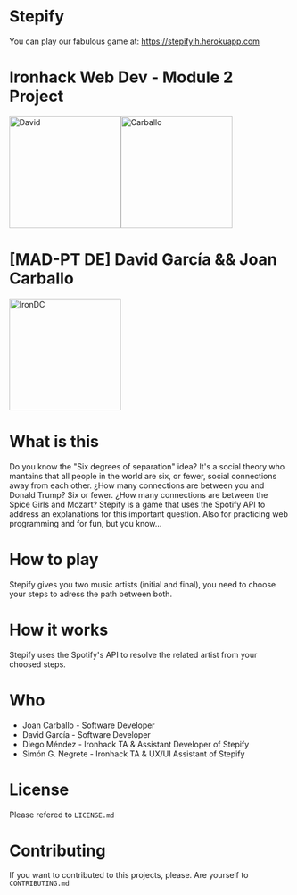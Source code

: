 # Stepify

You can play our fabulous game at: https://stepifyih.herokuapp.com

# Ironhack Web Dev - Module 2 Project

<img src="https://avatars0.githubusercontent.com/u/54409809?s=460&v=4" alt="David" width="200" height="200"><img src="https://avatars1.githubusercontent.com/u/45364181?s=460&v=4" alt="Carballo" width="200" height="200">

# [MAD-PT DE] David García && Joan Carballo

<img src="https://avatars0.githubusercontent.com/u/61091442?s=400&u=0fb506823f7ef2ba3f8d61687d9776b80b9ea15c&v=4" alt="IronDC" width="200" height="200">

# What is this

Do you know the "Six degrees of separation" idea? It's a social theory who mantains that all people in the world are six, or fewer, social connections away from each other. ¿How many connections are between you and Donald Trump? Six or fewer. ¿How many connections are between the Spice Girls and Mozart? Stepify is a game that uses the Spotify API to address an explanations for this important question. Also for practicing web programming and for fun, but you know...

# How to play

Stepify gives you two music artists (initial and final), you need to choose your steps to adress the path between both.

# How it works

Stepify uses the Spotify's API to resolve the related artist from your choosed steps.

# Who

- Joan Carballo - Software Developer
- David García - Software Developer
- Diego Méndez - Ironhack TA & Assistant Developer of Stepify
- Simón G. Negrete - Ironhack TA & UX/UI Assistant of Stepify

# License

Please refered to `LICENSE.md`

# Contributing

If you want to contributed to this projects, please. Are yourself to `CONTRIBUTING.md`
